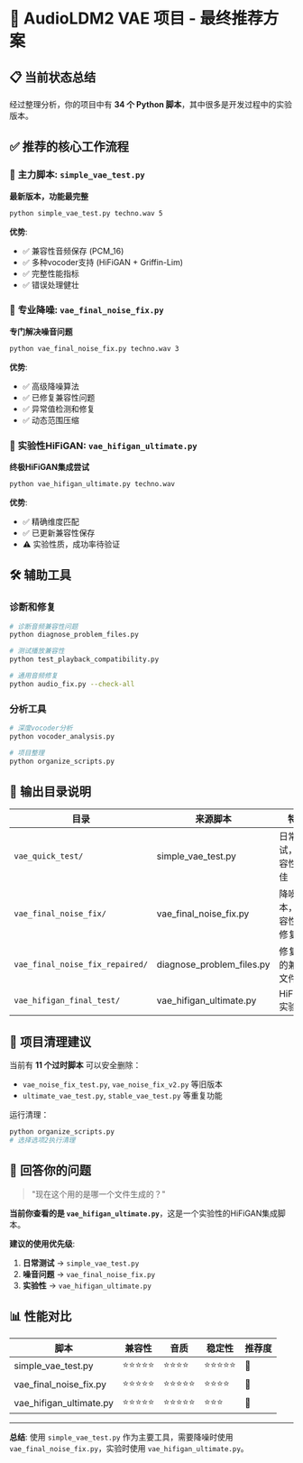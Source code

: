 # 🎯 AudioLDM2 VAE 项目 - 最终推荐方案

## 📋 当前状态总结

经过整理分析，你的项目中有 **34 个 Python 脚本**，其中很多是开发过程中的实验版本。

## ✅ **推荐的核心工作流程**

### 🥇 **主力脚本**: `simple_vae_test.py` 
**最新版本，功能最完整**
```bash
python simple_vae_test.py techno.wav 5
```
**优势**:
- ✅ 兼容性音频保存 (PCM_16)
- ✅ 多种vocoder支持 (HiFiGAN + Griffin-Lim)  
- ✅ 完整性能指标
- ✅ 错误处理健壮

### 🥈 **专业降噪**: `vae_final_noise_fix.py`
**专门解决噪音问题**  
```bash
python vae_final_noise_fix.py techno.wav 3
```
**优势**:
- ✅ 高级降噪算法
- ✅ 已修复兼容性问题
- ✅ 异常值检测和修复
- ✅ 动态范围压缩

### 🥉 **实验性HiFiGAN**: `vae_hifigan_ultimate.py`
**终极HiFiGAN集成尝试**
```bash
python vae_hifigan_ultimate.py techno.wav
```
**优势**:
- ✅ 精确维度匹配
- ✅ 已更新兼容性保存
- ⚠️ 实验性质，成功率待验证

## 🛠️ **辅助工具**

### 诊断和修复
```bash
# 诊断音频兼容性问题
python diagnose_problem_files.py

# 测试播放兼容性  
python test_playback_compatibility.py

# 通用音频修复
python audio_fix.py --check-all
```

### 分析工具
```bash
# 深度vocoder分析
python vocoder_analysis.py

# 项目整理
python organize_scripts.py
```

## 📁 **输出目录说明**

| 目录 | 来源脚本 | 特点 |
|-----|---------|------|
| `vae_quick_test/` | simple_vae_test.py | 日常测试，兼容性最佳 |
| `vae_final_noise_fix/` | vae_final_noise_fix.py | 降噪版本，兼容性已修复 |
| `vae_final_noise_fix_repaired/` | diagnose_problem_files.py | 修复后的兼容文件 |
| `vae_hifigan_final_test/` | vae_hifigan_ultimate.py | HiFiGAN实验 |

## 🧹 **项目清理建议**

当前有 **11 个过时脚本** 可以安全删除：
- `vae_noise_fix_test.py`, `vae_noise_fix_v2.py` 等旧版本
- `ultimate_vae_test.py`, `stable_vae_test.py` 等重复功能

运行清理：
```bash
python organize_scripts.py
# 选择选项2执行清理
```

## 🎯 **回答你的问题**

> "现在这个用的是哪一个文件生成的？"

**当前你查看的是 `vae_hifigan_ultimate.py`**，这是一个实验性的HiFiGAN集成脚本。

**建议的使用优先级**:
1. **日常测试** → `simple_vae_test.py`
2. **噪音问题** → `vae_final_noise_fix.py` 
3. **实验性** → `vae_hifigan_ultimate.py`

## 📊 **性能对比**

| 脚本 | 兼容性 | 音质 | 稳定性 | 推荐度 |
|------|--------|------|--------|--------|
| simple_vae_test.py | ⭐⭐⭐⭐⭐ | ⭐⭐⭐⭐ | ⭐⭐⭐⭐⭐ | 🥇 |
| vae_final_noise_fix.py | ⭐⭐⭐⭐⭐ | ⭐⭐⭐⭐⭐ | ⭐⭐⭐⭐ | 🥈 |
| vae_hifigan_ultimate.py | ⭐⭐⭐⭐⭐ | ⭐⭐⭐⭐⭐ | ⭐⭐⭐ | 🥉 |

---

**总结**: 使用 `simple_vae_test.py` 作为主要工具，需要降噪时使用 `vae_final_noise_fix.py`，实验时使用 `vae_hifigan_ultimate.py`。
